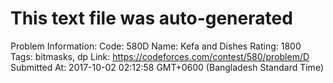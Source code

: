 # This text file was auto-generated

Problem Information:
Code: 580D
Name: Kefa and Dishes
Rating: 1800
Tags: bitmasks, dp
Link: https://codeforces.com/contest/580/problem/D
Submitted At: 2017-10-02 02:12:58 GMT+0600 (Bangladesh Standard Time)